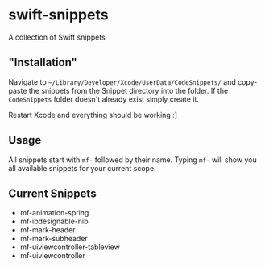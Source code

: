 # swift-snippets
A collection of Swift snippets

## "Installation"
Navigate to `~/Library/Developer/Xcode/UserData/CodeSnippets/` and copy-paste the snippets from the Snippet directory into the folder. If the `CodeSnippets` folder doesn't already exist simply create it.

Restart Xcode and everything should be working :]

## Usage
All snippets start with `mf-` followed by their name. Typing `mf-` will show you all available snippets for your current scope.

## Current Snippets
- mf-animation-spring
- mf-ibdesignable-nib
- mf-mark-header
- mf-mark-subheader
- mf-uiviewcontroller-tableview
- mf-uiviewcontroller
